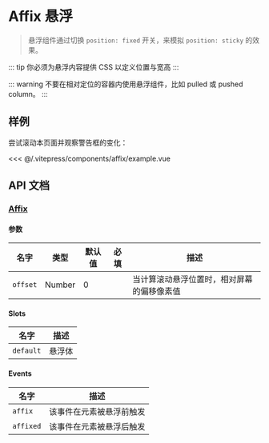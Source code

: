 # Affix 悬浮

> 悬浮组件通过切换 `position: fixed` 开关，来模拟 `position: sticky` 的效果。

::: tip
你必须为悬浮内容提供 CSS 以定义位置与宽高
:::

::: warning
不要在相对定位的容器内使用悬浮组件，比如 pulled 或 pushed column。
:::

## 样例

尝试滚动本页面并观察警告框的变化：

<affix-example/>

<<< @/.vitepress/components/affix/example.vue

## API 文档

### [Affix](https://github.com/uiv-lib/uiv/blob/1.x/src/components/affix/Affix.vue)

#### 参数

名字             | 类型       | 默认值      | 必填 | 描述
---------------- | ---------- | ------------ | -------- | -----------------------
`offset`         | Number     | 0            |          | 当计算滚动悬浮位置时，相对屏幕的偏移像素值

#### Slots

名字      | 描述
--------- | -----------------------
`default` | 悬浮体

#### Events

名字      | 描述
--------- | -----------------------
`affix`   | 该事件在元素被悬浮前触发
`affixed` | 该事件在元素被悬浮后触发
